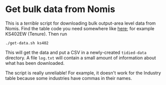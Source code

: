 # Get bulk data from Nomis

This is a *terrible* script for downloading bulk output-area level data from Nomis.
Find the table code you need somewhere like [here](https://www.nomisweb.co.uk/census/2011/bulk/r2_2#QuickStatistics);
for example KS402EW (Tenure).  Then run

```
./get-data.sh ks402
```

This will get the data and put a CSV in a newly-created `tidied-data` directory.  A
file `log.txt` will contain a small amount of information about what has been downloaded.

The script is really unreliable! For example, it doesn't work for the Industry table
because some industries have commas in their names.
